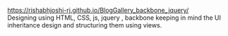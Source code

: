 https://rishabhjoshi-rj.github.io/BlogGallery_backbone_jquery/ \
Designing using HTML, CSS, js, jquery , backbone keeping in mind the UI inheritance design and structuring them using views.  
